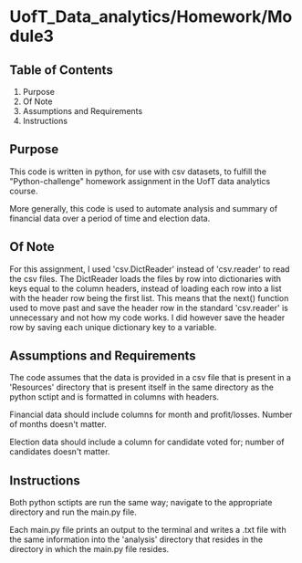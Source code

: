 # UofT_Data_analytics/Homework/Module3

## Table of Contents

1. Purpose
2. Of Note
3. Assumptions and Requirements
4. Instructions

## Purpose

This code is written in python, for use with csv datasets, to fulfill the "Python-challenge" homework assignment in the UofT data analytics course. 

More generally, this code is used to automate analysis and summary of financial data over a period of time and election data. 

## Of Note

For this assignment, I used 'csv.DictReader' instead of 'csv.reader' to read the csv files. The DictReader loads the files by row into dictionaries with keys equal to the column headers, instead of loading each row into a list with the header row being the first list. This means that the next() function used to move past and save the header row in the standard 'csv.reader' is unnecessary and not how my code works. I did however save the header row by saving each unique dictionary key to a variable.

## Assumptions and Requirements 

The code assumes that the data is provided in a csv file that is present in a 'Resources' directory that is present itself in the same directory as the python sctipt and is formatted in columns with headers. 

Financial data should include columns for month and profit/losses. Number of months doesn't matter.

Election data should include a column for candidate voted for; number of candidates doesn't matter.

## Instructions 

Both python sctipts are run the same way; navigate to the appropriate directory and run the main.py file.

Each main.py file prints an output to the terminal and writes a .txt file with the same information into the 'analysis' directory that resides in the  directory in which the main.py file resides. 
